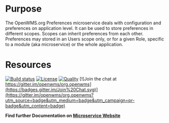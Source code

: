 # Purpose

The OpenWMS.org Preferences microservice deals with configuration and preferences on application level. It can be used to store preferences
in different scopes. Scopes can inherit preferences from each other. Preferences may stored in an Users scope only, or for a given Role,
specific to a module (aka microservice) or the whole application.  

# Resources

[![Build status](https://travis-ci.com/openwms/org.openwms.core.preferences.svg?branch=master)](https://travis-ci.com/openwms/org.openwms.core.preferences)
[![License](https://img.shields.io/badge/License-Apache%202.0-blue.svg)](LICENSE)
[![Quality](https://sonarcloud.io/api/project_badges/measure?project=org.openwms:org.openwms.core.preferences&metric=alert_status)](https://sonarcloud.io/dashboard?id=org.openwms:org.openwms.core.preferences)
[![Join the chat at https://gitter.im/openwms/org.openwms](https://badges.gitter.im/Join%20Chat.svg)](https://gitter.im/openwms/org.openwms?utm_source=badge&utm_medium=badge&utm_campaign=pr-badge&utm_content=badge)

**Find further Documentation on [Microservice Website](https://openwms.github.io/org.openwms.core.preferences)**

